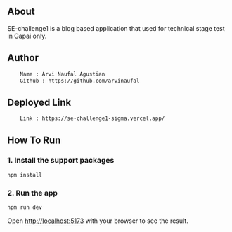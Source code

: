 ## About
SE-challenge1 is a blog based application that used for technical stage test in Gapai only.

## Author
```bash
    Name : Arvi Naufal Agustian
    Github : https://github.com/arvinaufal
```

## Deployed Link
```bash
    Link : https://se-challenge1-sigma.vercel.app/
```

## How To Run


### 1. Install the support packages

```bash
npm install
```

### 2. Run the app

```bash
npm run dev
```

Open [http://localhost:5173](http://localhost:5173) with your browser to see the result.